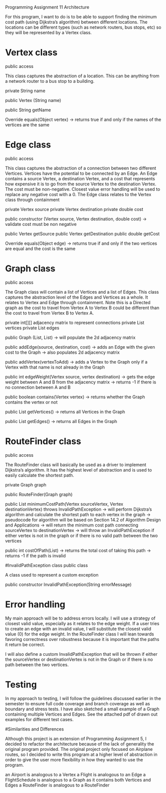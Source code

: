 Programming Assignment 11 Architecture

For this program, I want to do is to be able to support finding the minimum cost
path (using Dijkstra’s algorithm) between different locations. The locations can be
different types (such as network routers, bus stops, etc) so they will be represented by
a Vertex class.

# Vertex class
public access

This class captures the abstraction of a location. This can be anything from a network router
to a bus stop to a building.

private String name

public Vertex (String name)

public String getName

Override
equals(Object vertex)
  -> returns true if and only if the names of the vertices are the same

# Edge class
public access

This class captures the abstraction of a connection between two different Vertices.
Vertices have the potential to be connected by an Edge. An Edge contains a source
Vertex, a destination Vertex, and a cost that represents how expensive it is to go from
the source Vertex to the destination Vertex. The cost must be non-negative. Closest value
error handling will be used to replace any negative cost with a 0. The Edge class relates
to the Vertex class through containment


private Vertex source
private Vertex destination
private double cost

public constructor (Vertex source, Vertex destination, double cost)
  -> validate cost must be non negative

public Vertex getSource
public Vertex getDestination
public double getCost

Override
equals(Object edge)
  -> returns true if and only if the two vertices are equal and the cost is the same

# Graph class
public access

The Graph class will contain a list of Vertices and a list of Edges. This class captures
the abstraction level of the Edges and Vertices as a whole. It relates to Vertex and Edge
through containment. Note this is a Directed graph as the cost to travel from
Vertex A to Vertex B could be different than the cost to travel from Vertex B to Vertex A.

private int[][] adjacency matrix to represent connections
private List<Vertex> vertices
private List<Edge> edges

public Graph (List<Vertex>, List<Edges>)
  -> will populate the 2d adjacency matrix

public addEdge(source, destination, cost)
 -> adds an Edge with the given cost to the Graph
 -> also populates 2d adjacency matrix

public addVertex(vertexToAdd)
  -> adds a Vertex to the Graph only if a Vertex with that name is not already in the Graph

public int edgeWeight(Vertex source, vertex destination)
  -> gets the edge weight between A and B from the adjacency matrix
  -> returns -1 if there is no connection between A and B

public boolean contains(Vertex vertex)
  -> returns whether the Graph contains the vertex or not

public List<Vertex> getVertices()
  -> returns all Vertices in the Graph

public List<Edge> getEdges()
  -> returns all Edges in the Graph


# RouteFinder class
public access

The RouteFinder class will basically be used as a driver to implement Dijkstra’s algorithm.
It has the highest level of abstraction and is used to easily calculate the shortest path.

private Graph graph

public RouteFinder(Graph graph)

public List<Vertex> minimumCostPath(Vertex sourceVertex, Vertex destinationVertex)
                          throws InvalidPathException
  -> will perform Dijkstra’s algorithm and calculate the shortest path to each vertex in the graph
  -> pseudocode for algorithm will be based on Section 14.2 of Algorithm Design and Applications
  -> will return the minimum cost path connecting sourceVertex to destinationVertex
  -> will throw an InvalidPathException if either vertex is not in the graph or if there is
     no valid path between the two vertices

public int costOfPath(List<Vertex>)
  -> returns the total cost of taking this path
  -> returns -1 if the path is invalid


#InvalidPathException class
public class

A class used to represent a custom exception

public constructor InvalidPathException(String errorMessage)




# Error handling

My main approach will be to address errors locally. I will use a strategy of closest valid value,
especially as it relates to the edge weight. If a user tries to create an edge with an invalid value,
I will substitute the closest valid value (0) for the edge weight. In the RouteFinder class I will lean
towards favoring correctness over robustness because it is important that the paths it return be correct.

I will also define a custom InvalidPathException that will be thrown if either the sourceVertex
or destinationVertex is not in the Graph or if there is no path between the two vertices.

# Testing

In my approach to testing, I will follow the guidelines discussed earlier in the semester to ensure
full code coverage and branch coverage as well as boundary and stress tests. I have also sketched
a small example of a Graph containing multiple Vertices and Edges. See the attached pdf of drawn out examples for different test cases.

#Similarities and Differences

Although this project is an extension of Programming Assignment 5, I decided to refactor the architecture
because of the lack of generality the original program provided. The original project only focused on
Airplane routes, so I decided to write this program at a higher level of abstraction in order
to give the user more flexibility in how they wanted to use the program.

an Airport is analogous to a Vertex
a Flight is analogous to an Edge
a FlightSchedule is analogous to a Graph as it contains both Vertices and Edges
a RouteFinder is analogous to a RouteFinder
